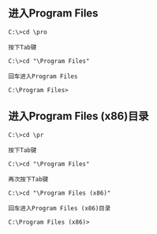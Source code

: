## 进入Program Files

```
C:\>cd \pro

按下Tab键

C:\>cd "\Program Files"

回车进入Program Files

C:\Program Files>

```

## 进入Program Files (x86)目录

```
C:\>cd \pr

按下Tab键

C:\>cd "\Program Files"

再次按下Tab键

C:\>cd "\Program Files (x86)"

回车进入Program Files (x86)目录

C:\Program Files (x86)>

```